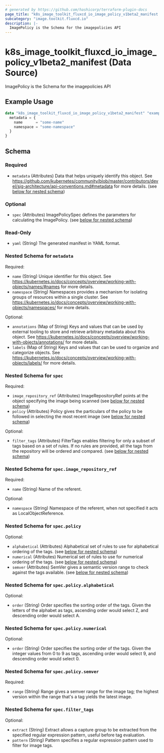 ```yaml
---
# generated by https://github.com/hashicorp/terraform-plugin-docs
page_title: "k8s_image_toolkit_fluxcd_io_image_policy_v1beta2_manifest Data Source - terraform-provider-k8s"
subcategory: "image.toolkit.fluxcd.io"
description: |-
  ImagePolicy is the Schema for the imagepolicies API
---
```


# k8s_image_toolkit_fluxcd_io_image_policy_v1beta2_manifest (Data Source)

ImagePolicy is the Schema for the imagepolicies API

## Example Usage

```terraform
data "k8s_image_toolkit_fluxcd_io_image_policy_v1beta2_manifest" "example" {
  metadata = {
    name      = "some-name"
    namespace = "some-namespace"
  }
}
```

<!-- schema generated by tfplugindocs -->
## Schema

### Required

- `metadata` (Attributes) Data that helps uniquely identify this object. See https://github.com/kubernetes/community/blob/master/contributors/devel/sig-architecture/api-conventions.md#metadata for more details. (see [below for nested schema](#nestedatt--metadata))

### Optional

- `spec` (Attributes) ImagePolicySpec defines the parameters for calculating the ImagePolicy. (see [below for nested schema](#nestedatt--spec))

### Read-Only

- `yaml` (String) The generated manifest in YAML format.

<a id="nestedatt--metadata"></a>
### Nested Schema for `metadata`

Required:

- `name` (String) Unique identifier for this object. See https://kubernetes.io/docs/concepts/overview/working-with-objects/names/#names for more details.
- `namespace` (String) Namespaces provides a mechanism for isolating groups of resources within a single cluster. See https://kubernetes.io/docs/concepts/overview/working-with-objects/namespaces/ for more details.

Optional:

- `annotations` (Map of String) Keys and values that can be used by external tooling to store and retrieve arbitrary metadata about this object. See https://kubernetes.io/docs/concepts/overview/working-with-objects/annotations/ for more details.
- `labels` (Map of String) Keys and values that can be used to organize and categorize objects. See https://kubernetes.io/docs/concepts/overview/working-with-objects/labels/ for more details.


<a id="nestedatt--spec"></a>
### Nested Schema for `spec`

Required:

- `image_repository_ref` (Attributes) ImageRepositoryRef points at the object specifying the image being scanned (see [below for nested schema](#nestedatt--spec--image_repository_ref))
- `policy` (Attributes) Policy gives the particulars of the policy to be followed in selecting the most recent image (see [below for nested schema](#nestedatt--spec--policy))

Optional:

- `filter_tags` (Attributes) FilterTags enables filtering for only a subset of tags based on a set of rules. If no rules are provided, all the tags from the repository will be ordered and compared. (see [below for nested schema](#nestedatt--spec--filter_tags))

<a id="nestedatt--spec--image_repository_ref"></a>
### Nested Schema for `spec.image_repository_ref`

Required:

- `name` (String) Name of the referent.

Optional:

- `namespace` (String) Namespace of the referent, when not specified it acts as LocalObjectReference.


<a id="nestedatt--spec--policy"></a>
### Nested Schema for `spec.policy`

Optional:

- `alphabetical` (Attributes) Alphabetical set of rules to use for alphabetical ordering of the tags. (see [below for nested schema](#nestedatt--spec--policy--alphabetical))
- `numerical` (Attributes) Numerical set of rules to use for numerical ordering of the tags. (see [below for nested schema](#nestedatt--spec--policy--numerical))
- `semver` (Attributes) SemVer gives a semantic version range to check against the tags available. (see [below for nested schema](#nestedatt--spec--policy--semver))

<a id="nestedatt--spec--policy--alphabetical"></a>
### Nested Schema for `spec.policy.alphabetical`

Optional:

- `order` (String) Order specifies the sorting order of the tags. Given the letters of the alphabet as tags, ascending order would select Z, and descending order would select A.


<a id="nestedatt--spec--policy--numerical"></a>
### Nested Schema for `spec.policy.numerical`

Optional:

- `order` (String) Order specifies the sorting order of the tags. Given the integer values from 0 to 9 as tags, ascending order would select 9, and descending order would select 0.


<a id="nestedatt--spec--policy--semver"></a>
### Nested Schema for `spec.policy.semver`

Required:

- `range` (String) Range gives a semver range for the image tag; the highest version within the range that's a tag yields the latest image.



<a id="nestedatt--spec--filter_tags"></a>
### Nested Schema for `spec.filter_tags`

Optional:

- `extract` (String) Extract allows a capture group to be extracted from the specified regular expression pattern, useful before tag evaluation.
- `pattern` (String) Pattern specifies a regular expression pattern used to filter for image tags.
